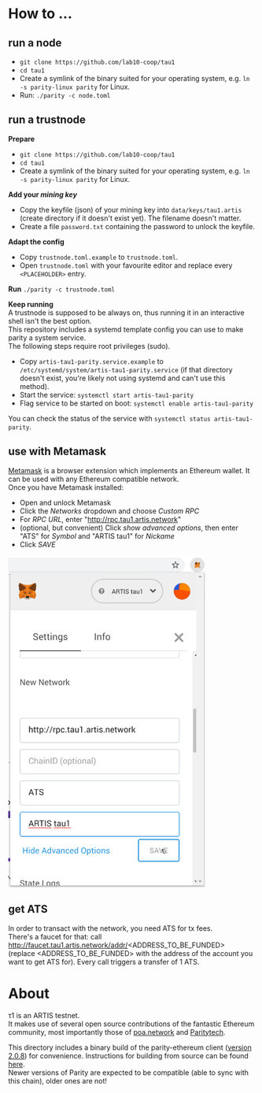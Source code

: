 # How to ...

## run a node

* `git clone https://github.com/lab10-coop/tau1`
* `cd tau1`
* Create a symlink of the binary suited for your operating system, e.g. `ln -s parity-linux parity` for Linux.
* Run: `./parity -c node.toml`

## run a trustnode
  
**Prepare**
* `git clone https://github.com/lab10-coop/tau1`
* `cd tau1`
* Create a symlink of the binary suited for your operating system, e.g. `ln -s parity-linux parity` for Linux.

**Add your _mining key_**
* Copy the keyfile (json) of your mining key into `data/keys/tau1.artis` (create directory if it doesn't exist yet). The filename doesn't matter.
* Create a file `password.txt` containing the password to unlock the keyfile.

**Adapt the config**  
* Copy `trustnode.toml.example` to `trustnode.toml`.
* Open `trustnode.toml` with your favourite editor and replace every `<PLACEHOLDER>` entry.

**Run**
`./parity -c trustnode.toml`

**Keep running**  
A trustnode is supposed to be always on, thus running it in an interactive shell isn't the best option.  
This repository includes a systemd template config you can use to make parity a system service.  
The following steps require root privileges (sudo).  
* Copy `artis-tau1-parity.service.example` to `/etc/systemd/system/artis-tau1-parity.service` (if that directory doesn't exist, you're likely not using systemd and can't use this method).
* Start the service: `systemctl start artis-tau1-parity`
* Flag service to be started on boot: `systemctl enable artis-tau1-parity`

You can check the status of the service with `systemctl status artis-tau1-parity`.

## use with Metamask

[Metamask](https://metamask.io/) is a browser extension which implements an Ethereum wallet. It can be used with any Ethereum compatible network.  
Once you have Metamask installed:
* Open and unlock Metamask
* Click the _Networks_ dropdown and choose _Custom RPC_
* For _RPC URL_, enter "http://rpc.tau1.artis.network"
* (optional, but convenient) Click _show advanced options_, then enter "ATS" for _Symbol_ and "ARTIS tau1" for _Nickame_
* Click _SAVE_

<img src="metamask_config_screenshot.png" width="400px">

## get ATS

In order to transact with the network, you need ATS for tx fees.  
There's a faucet for that: call
http://faucet.tau1.artis.network/addr/<ADDRESS_TO_BE_FUNDED>  
(replace <ADDRESS_TO_BE_FUNDED> with the address of the account you want to get ATS for).  Every call triggers a transfer of 1 ATS.  

# About

τ1 is an ARTIS testnet.  
It makes use of several open source contributions of the fantastic Ethereum community, most importantly those of [poa.network](https://github.com/poanetwork/) and [Paritytech](https://github.com/paritytech/).

This directory includes a binary build of the parity-ethereum client ([version 2.0.8](https://github.com/paritytech/parity-ethereum/releases/tag/v2.0.8)) for convenience. Instructions for building from source can be found [here](https://github.com/paritytech/parity-ethereum).  
Newer versions of Parity are expected to be compatible (able to sync with this chain), older ones are not!
